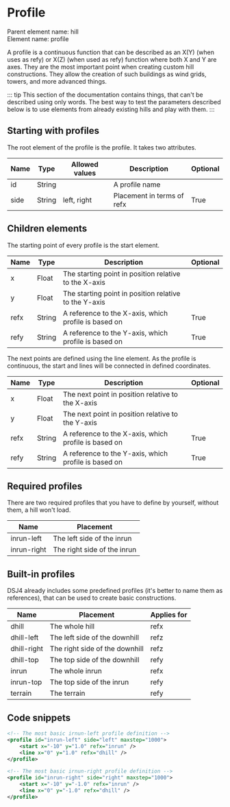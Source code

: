 # Profile

Parent element name: hill\
Element name: profile

A profile is a continuous function that can be described as an X(Y) (when uses as refy) or X(Z) (when used as refy) function where both X and Y are axes. They are the most important point when creating custom hill constructions. They allow the creation of such buildings as wind grids, towers, and more advanced things.

::: tip
This section of the documentation contains things, that can't be described using only words. The best way to test the parameters described below is to use elements from already existing hills and play with them.
:::

## Starting with profiles

The root element of the profile is the profile. It takes two attributes.

| Name | Type   | Allowed values | Description                | Optional |
| ---- | ------ | -------------- | -------------------------- | -------- |
| id   | String |                | A profile name             |          |
| side | String | left, right    | Placement in terms of refx | True     |

## Children elements

The starting point of every profile is the start element.

| Name | Type   | Description                                           | Optional |
| ---- | ------ | ----------------------------------------------------- | -------- |
| x    | Float  | The starting point in position relative to the X-axis |          |
| y    | Float  | The starting point in position relative to the Y-axis |          |
| refx | String | A reference to the X-axis, which profile is based on  | True     |
| refy | String | A reference to the Y-axis, which profile is based on  | True     |

The next points are defined using the line element. As the profile is continuous, the start and lines will be connected in defined coordinates.

| Name | Type   | Description                                          | Optional |
| ---- | ------ | ---------------------------------------------------- | -------- |
| x    | Float  | The next point in position relative to the X-axis    |          |
| y    | Float  | The next point in position relative to the Y-axis    |          |
| refx | String | A reference to the X-axis, which profile is based on | True     |
| refy | String | A reference to the Y-axis, which profile is based on | True     |

## Required profiles

There are two required profiles that you have to define by yourself, without them, a hill won't load.

| Name        | Placement                   |
| ----------- | --------------------------- |
| inrun-left  | The left side of the inrun  |
| inrun-right | The right side of the inrun |

## Built-in profiles

DSJ4 already includes some predefined profiles (it's better to name them as references), that can be used to create basic constructions.

| Name        | Placement                      | Applies for |
| ----------- | ------------------------------ | ----------- |
| dhill       | The whole hill                 | refx        |
| dhill-left  | The left side of the downhill  | refz        |
| dhill-right | The right side of the downhill | refz        |
| dhill-top   | The top side of the downhill   | refy        |
| inrun       | The whole inrun                | refx        |
| inrun-top   | The top side of the inrun      | refy        |
| terrain     | The terrain                    | refy        |

## Code snippets

``` xml
<!-- The most basic irnun-left profile definition -->
<profile id="inrun-left" side="left" maxstep="1000">
    <start x="-10" y="1.0" refx="inrun" />
    <line x="0" y="1.0" refx="dhill" />
</profile>
```

``` xml
<!-- The most basic irnun-right profile definition -->
<profile id="inrun-right" side="right" maxstep="1000">
    <start x="-10" y="-1.0" refx="inrun" />
    <line x="0" y="-1.0" refx="dhill" />
</profile>
```
